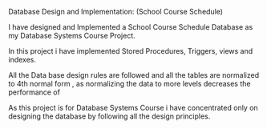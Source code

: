 Database Design and Implementation: (School Course Schedule)

I have designed and Implemented a School Course Schedule Database as my Database Systems Course Project.

In this project i have implemented Stored Procedures, Triggers, views and indexes.

All the Data base design rules are followed and all the tables are normalized to 4th normal form , as normalizing the data to more levels decreases the performance of 

As this project is for Database Systems Course i have concentrated only on designing the database by following all the design principles.
